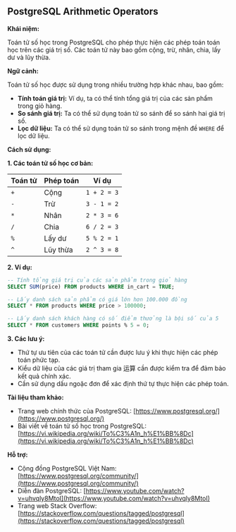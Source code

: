 ## PostgreSQL Arithmetic Operators

**Khái niệm:**

Toán tử số học trong PostgreSQL cho phép thực hiện các phép toán toán học trên các giá trị số. Các toán tử này bao gồm cộng, trừ, nhân, chia, lấy dư và lũy thừa.

**Ngữ cảnh:**

Toán tử số học được sử dụng trong nhiều trường hợp khác nhau, bao gồm:

- **Tính toán giá trị:** Ví dụ, ta có thể tính tổng giá trị của các sản phẩm trong giỏ hàng.
- **So sánh giá trị:** Ta có thể sử dụng toán tử so sánh để so sánh hai giá trị số.
- **Lọc dữ liệu:** Ta có thể sử dụng toán tử so sánh trong mệnh đề `WHERE` để lọc dữ liệu.

**Cách sử dụng:**

**1. Các toán tử số học cơ bản:**

| Toán tử | Phép toán | Ví dụ       |
| ------- | --------- | ----------- |
| `+`     | Cộng      | `1 + 2 = 3` |
| `-`     | Trừ       | `3 - 1 = 2` |
| `*`     | Nhân      | `2 * 3 = 6` |
| `/`     | Chia      | `6 / 2 = 3` |
| `%`     | Lấy dư    | `5 % 2 = 1` |
| `^`     | Lũy thừa  | `2 ^ 3 = 8` |

**2. Ví dụ:**

```sql
-- Tính tổng giá trị của các sản phẩm trong giỏ hàng
SELECT SUM(price) FROM products WHERE in_cart = TRUE;

-- Lấy danh sách sản phẩm có giá lớn hơn 100.000 đồng
SELECT * FROM products WHERE price > 100000;

-- Lấy danh sách khách hàng có số điểm thưởng là bội số của 5
SELECT * FROM customers WHERE points % 5 = 0;
```

**3. Các lưu ý:**

- Thứ tự ưu tiên của các toán tử cần được lưu ý khi thực hiện các phép toán phức tạp.
- Kiểu dữ liệu của các giá trị tham gia 运算 cần được kiểm tra để đảm bảo kết quả chính xác.
- Cần sử dụng dấu ngoặc đơn để xác định thứ tự thực hiện các phép toán.

**Tài liệu tham khảo:**

- Trang web chính thức của PostgreSQL: [https://www.postgresql.org/](https://www.postgresql.org/)
- Bài viết về toán tử số học trong PostgreSQL: [https://vi.wikipedia.org/wiki/To%C3%A1n_h%E1%BB%8Dc](https://vi.wikipedia.org/wiki/To%C3%A1n_h%E1%BB%8Dc)

**Hỗ trợ:**

- Cộng đồng PostgreSQL Việt Nam: [https://www.postgresql.org/community/](https://www.postgresql.org/community/)
- Diễn đàn PostgreSQL: [https://www.youtube.com/watch?v=uhvqly8MtoI](https://www.youtube.com/watch?v=uhvqly8MtoI)
- Trang web Stack Overflow: [https://stackoverflow.com/questions/tagged/postgresql](https://stackoverflow.com/questions/tagged/postgresql)
